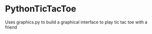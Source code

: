 # PythonTicTacToe
Uses graphics.py to build a graphical interface to play tic tac toe with a friend
